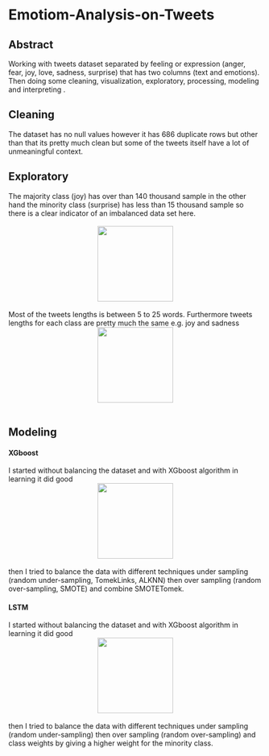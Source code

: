 # Emotiom-Analysis-on-Tweets


## Abstract 
   Working with tweets dataset separated by feeling or expression
   (anger, fear, joy, love, sadness, surprise) that has two columns (text and emotions).
   Then doing some cleaning, visualization, exploratory, processing, modeling and interpreting .
    
    
## Cleaning 
   The dataset has no null values however it has 686 duplicate rows but other than that its pretty much clean but some of the tweets itself have a lot of unmeaningful context.
    
## Exploratory
 The majority class (joy) has over than 140 thousand sample in the other hand the minority class (surprise) has less than 15 thousand 
        sample so there is a clear indicator of an imbalanced data set here.  
    <br>
        <img src="imgs/screen1.png" style="display: block; width: 150px; margin-right: auto;margin-left: auto;"></br>
       Most of the tweets lengths is between 5 to 25 words. Furthermore tweets lengths for each class are pretty much the same e.g. joy and sadness
        <br>
        <img src="imgs/screen3.png" style="display: block; width: 150px; margin-right: auto;margin-left: auto;"></br>

## Modeling
#### XGboost
I started without balancing the dataset and with XGboost algorithm in learning it did good 
<br><img src="imgs/screen4.png" style="display: block; width: 150px; margin-right: auto;margin-left: auto;"></br>
then I tried to balance the data with different techniques under sampling (random under-sampling, TomekLinks, ALKNN) then over sampling (random over-sampling, SMOTE) and combine
SMOTETomek.
#### LSTM
I started without balancing the dataset and with XGboost algorithm in learning it did good 
<br><img src="imgs/screen5.png" style="display: block; width: 150px; margin-right: auto;margin-left: auto;"></br>
then I tried to balance the data with different techniques under sampling (random under-sampling) then over sampling (random over-sampling) and class weights by giving a higher weight for the minority class.
